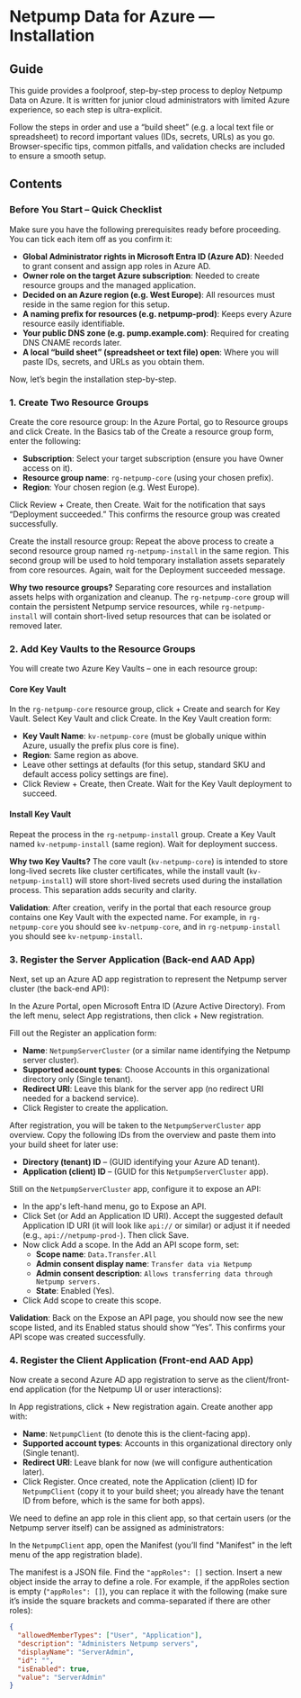 # Netpump Data for Azure — Installation

## Guide

This guide provides a foolproof, step-by-step process to deploy Netpump Data on Azure. It is written for junior cloud administrators with limited Azure experience, so each step is ultra-explicit.

Follow the steps in order and use a “build sheet” (e.g. a local text file or spreadsheet) to record important values (IDs, secrets, URLs) as you go. Browser-specific tips, common pitfalls, and validation checks are included to ensure a smooth setup.

## Contents

### Before You Start – Quick Checklist

Make sure you have the following prerequisites ready before proceeding. You can tick each item off as you confirm it:

- **Global Administrator rights in Microsoft Entra ID (Azure AD)**: Needed to grant consent and assign app roles in Azure AD.
- **Owner role on the target Azure subscription**: Needed to create resource groups and the managed application.
- **Decided on an Azure region (e.g. West Europe)**: All resources must reside in the same region for this setup.
- **A naming prefix for resources (e.g. netpump-prod)**: Keeps every Azure resource easily identifiable.
- **Your public DNS zone (e.g. pump.example.com)**: Required for creating DNS CNAME records later.
- **A local “build sheet” (spreadsheet or text file) open**: Where you will paste IDs, secrets, and URLs as you obtain them.

Now, let’s begin the installation step-by-step.

### 1. Create Two Resource Groups

Create the core resource group: In the Azure Portal, go to Resource groups and click Create. In the Basics tab of the Create a resource group form, enter the following:

- **Subscription**: Select your target subscription (ensure you have Owner access on it).
- **Resource group name**: `rg-netpump-core` (using your chosen prefix).
- **Region**: Your chosen region (e.g. West Europe).

Click Review + Create, then Create. Wait for the notification that says “Deployment succeeded.” This confirms the resource group was created successfully.

Create the install resource group: Repeat the above process to create a second resource group named `rg-netpump-install` in the same region. This second group will be used to hold temporary installation assets separately from core resources. Again, wait for the Deployment succeeded message.

**Why two resource groups?** Separating core resources and installation assets helps with organization and cleanup. The `rg-netpump-core` group will contain the persistent Netpump service resources, while `rg-netpump-install` will contain short-lived setup resources that can be isolated or removed later.

### 2. Add Key Vaults to the Resource Groups

You will create two Azure Key Vaults – one in each resource group:

#### Core Key Vault

In the `rg-netpump-core` resource group, click + Create and search for Key Vault. Select Key Vault and click Create. In the Key Vault creation form:

- **Key Vault Name**: `kv-netpump-core` (must be globally unique within Azure, usually the prefix plus core is fine).
- **Region**: Same region as above.
- Leave other settings at defaults (for this setup, standard SKU and default access policy settings are fine).
- Click Review + Create, then Create. Wait for the Key Vault deployment to succeed.

#### Install Key Vault

Repeat the process in the `rg-netpump-install` group. Create a Key Vault named `kv-netpump-install` (same region). Wait for deployment success.

**Why two Key Vaults?** The core vault (`kv-netpump-core`) is intended to store long-lived secrets like cluster certificates, while the install vault (`kv-netpump-install`) will store short-lived secrets used during the installation process. This separation adds security and clarity.

**Validation**: After creation, verify in the portal that each resource group contains one Key Vault with the expected name. For example, in `rg-netpump-core` you should see `kv-netpump-core`, and in `rg-netpump-install` you should see `kv-netpump-install`.

### 3. Register the Server Application (Back-end AAD App)

Next, set up an Azure AD app registration to represent the Netpump server cluster (the back-end API):

In the Azure Portal, open Microsoft Entra ID (Azure Active Directory). From the left menu, select App registrations, then click + New registration.

Fill out the Register an application form:

- **Name**: `NetpumpServerCluster` (or a similar name identifying the Netpump server cluster).
- **Supported account types**: Choose Accounts in this organizational directory only (Single tenant).
- **Redirect URI**: Leave this blank for the server app (no redirect URI needed for a backend service).
- Click Register to create the application.

After registration, you will be taken to the `NetpumpServerCluster` app overview. Copy the following IDs from the overview and paste them into your build sheet for later use:

- **Directory (tenant) ID** – (GUID identifying your Azure AD tenant).
- **Application (client) ID** – (GUID for this `NetpumpServerCluster` app).

Still on the `NetpumpServerCluster` app, configure it to expose an API:

- In the app's left-hand menu, go to Expose an API.
- Click Set (or Add an Application ID URI). Accept the suggested default Application ID URI (it will look like `api://` or similar) or adjust it if needed (e.g., `api://netpump-prod-`). Then click Save.
- Now click Add a scope. In the Add an API scope form, set:
  - **Scope name**: `Data.Transfer.All`
  - **Admin consent display name**: `Transfer data via Netpump`
  - **Admin consent description**: `Allows transferring data through Netpump servers.`
  - **State**: Enabled (Yes).
- Click Add scope to create this scope.

**Validation**: Back on the Expose an API page, you should now see the new scope listed, and its Enabled status should show “Yes”. This confirms your API scope was created successfully.

### 4. Register the Client Application (Front-end AAD App)

Now create a second Azure AD app registration to serve as the client/front-end application (for the Netpump UI or user interactions):

In App registrations, click + New registration again. Create another app with:

- **Name**: `NetpumpClient` (to denote this is the client-facing app).
- **Supported account types**: Accounts in this organizational directory only (Single tenant).
- **Redirect URI**: Leave blank for now (we will configure authentication later).
- Click Register. Once created, note the Application (client) ID for `NetpumpClient` (copy it to your build sheet; you already have the tenant ID from before, which is the same for both apps).

We need to define an app role in this client app, so that certain users (or the Netpump server itself) can be assigned as administrators:

In the `NetpumpClient` app, open the Manifest (you’ll find "Manifest" in the left menu of the app registration blade).

The manifest is a JSON file. Find the `"appRoles": []` section. Insert a new object inside the array to define a role. For example, if the appRoles section is empty (`"appRoles": []`), you can replace it with the following (make sure it’s inside the square brackets and comma-separated if there are other roles):

```json
{
  "allowedMemberTypes": ["User", "Application"],
  "description": "Administers Netpump servers",
  "displayName": "ServerAdmin",
  "id": "",
  "isEnabled": true,
  "value": "ServerAdmin"
}

